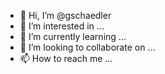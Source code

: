 - 👋 Hi, I’m @gschaedler
- 👀 I’m interested in ...
- 🌱 I’m currently learning ...
- 💞️ I’m looking to collaborate on ...
- 📫 How to reach me ...

<!---
gschaedler/gschaedler is a ✨ special ✨ repository because its `README.md` (this file) appears on your GitHub profile.
You can click the Preview link to take a look at your changes.
--->
